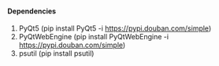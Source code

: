 
#### Dependencies
1. PyQt5 (pip install PyQt5 -i https://pypi.douban.com/simple)
2. PyQtWebEngine (pip install PyQtWebEngine -i https://pypi.douban.com/simple)
3. psutil (pip install psutil)

